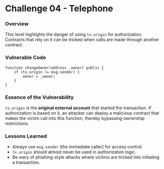 # Challenge 04 - Telephone
### Overview
This level highlights the danger of using `tx.origin` for authorization. Contracts that rely on it can be tricked when calls are made through another contract.

### Vulnerable Code
```solidity
function changeOwner(address _owner) public {
    if (tx.origin != msg.sender) {
        owner = _owner;
    }
}
```
### Essence of the Vulnerability
`tx.origin` is the **original external account** that started the transaction. If authorization is based on it, an attacker can deploy a malicious contract that makes the victim call into this function, thereby bypassing ownership restrictions.

### Lessons Learned
- Always use `msg.sender` (the immediate caller) for access control.
- `tx.origin` should almost never be used in authorization logic.
- Be wary of phishing-style attacks where victims are tricked into initiating a transaction.
